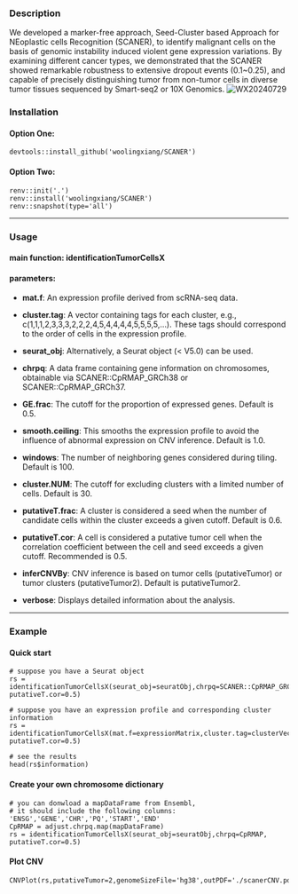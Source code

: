 ### Description
We developed a marker-free approach, Seed-Cluster based Approach for NEoplastic cells Recognition (SCANER), to identify malignant cells on the basis of genomic instability induced violent gene expression variations. By examining different cancer types, we demonstrated that the SCANER showed remarkable robustness to extensive dropout events (0.1~0.25), and capable of precisely distinguishing tumor from non-tumor cells in diverse tumor tissues sequenced by Smart-seq2 or 10X Genomics.
![WX20240729](https://github.com/user-attachments/assets/9b3a9623-5a58-43e7-bcae-497360ff6b4c)


### Installation
#### Option One:
```{r}
devtools::install_github('woolingxiang/SCANER')
```
#### Option Two:
```{r}
renv::init('.')
renv::install('woolingxiang/SCANER')
renv::snapshot(type='all')
```

---

### Usage
#### main function: identificationTumorCellsX
#### parameters:

* **mat.f**: An expression profile derived from scRNA-seq data.

* **cluster.tag**: A vector containing tags for each cluster, e.g., c(1,1,1,2,3,3,3,2,2,2,4,5,4,4,4,4,5,5,5,5,...). These tags should correspond to the order of cells in the expression profile.

* **seurat_obj**: Alternatively, a Seurat object (< V5.0) can be used.

* **chrpq**: A data frame containing gene information on chromosomes, obtainable via SCANER::CpRMAP_GRCh38 or SCANER::CpRMAP_GRCh37.

* **GE.frac**: The cutoff for the proportion of expressed genes. Default is 0.5.

* **smooth.ceiling**: This smooths the expression profile to avoid the influence of abnormal expression on CNV inference. Default is 1.0.

* **windows**: The number of neighboring genes considered during tiling. Default is 100.

* **cluster.NUM**: The cutoff for excluding clusters with a limited number of cells. Default is 30.

* **putativeT.frac**: A cluster is considered a seed when the number of candidate cells within the cluster exceeds a given cutoff. Default is 0.6.

* **putativeT.cor**: A cell is considered a putative tumor cell when the correlation coefficient between the cell and seed exceeds a given cutoff. Recommended is 0.5.

* **inferCNVBy**: CNV inference is based on tumor cells (putativeTumor) or tumor clusters (putativeTumor2). Default is putativeTumor2.

* **verbose**: Displays detailed information about the analysis.

---

### Example
#### Quick start
```{r}
# suppose you have a Seurat object
rs = identificationTumorCellsX(seurat_obj=seuratObj,chrpq=SCANER::CpRMAP_GRCh38, putativeT.cor=0.5)

# suppose you have an expression profile and corresponding cluster information
rs = identificationTumorCellsX(mat.f=expressionMatrix,cluster.tag=clusterVector,chrpq=SCANER::CpRMAP_GRCh38, putativeT.cor=0.5)

# see the results
head(rs$information)
```
#### Create your own chromosome dictionary
```{r}
# you can donwload a mapDataFrame from Ensembl,
# it should include the following columns: 'ENSG','GENE','CHR','PQ','START','END'
CpRMAP = adjust.chrpq.map(mapDataFrame)
rs = identificationTumorCellsX(seurat_obj=seuratObj,chrpq=CpRMAP, putativeT.cor=0.5)
```
#### Plot CNV
```{r}
CNVPlot(rs,putativeTumor=2,genomeSizeFile='hg38',outPDF='./scanerCNV.pdf')
```

